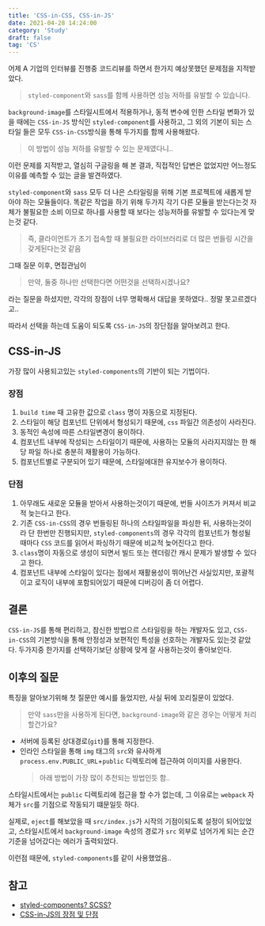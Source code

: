 ```yaml
---
title: 'CSS-in-CSS, CSS-in-JS'
date: 2021-04-28 14:24:00
category: 'Study'
draft: false
tag: 'CS'
---
```


어제 A 기업의 인터뷰를 진행중 코드리뷰를 하면서 한가지 예상못했던 문제점을 지적받았다.

> `styled-component`와 `sass`를 함께 사용하면 성능 저하를 유발할 수 있습니다.

`background-image`를 스타일시트에서 적용하거나, 동적 변수에 인한 스타일 변화가 있을 때에는 `CSS-in-JS` 방식인 `styled-component`를 사용하고, 그 외의 기본이 되는 스타일 들은 모두 `CSS-in-CSS`방식을 통해 두가지를 함께 사용해왔다.

> 이 방법이 성능 저하를 유발할 수 있는 문제였다니..

이런 문제를 지적받고, 열심히 구글링을 해 본 결과, 직접적인 답변은 없었지만 어느정도 이유를 예측할 수 있는 글을 발견하였다.

`styled-component`와 `sass` 모두 더 나은 스타일링을 위해 기본 프로젝트에 새롭게 받아야 하는 모듈들이다. 똑같은 작업을 하기 위해 두가지 각기 다른 모듈을 받는다는것 자체가 불필요한 소비 이므로 하나를 사용할 때 보다는 성능저하를 유발할 수 있다는게 맞는것 같다.

> 즉, 클라이언트가 초기 접속할 때 불필요한 라이브러리로 더 많은 번들링 시간을 갖게된다는것 같음

그때 질문 이후, 면접관님이

> 만약, 둘중 하나만 선택한다면 어떤것을 선택하시겠나요?

라는 질문을 하셨지만, 각각의 장점이 너무 명확해서 대답을 못하였다.. 정말 못고르겠다고..

따라서 선택을 하는데 도움이 되도록 `CSS-in-JS`의 장단점을 알아보려고 한다.

## CSS-in-JS

가장 많이 사용되고있는 `styled-components`의 기반이 되는 기법이다.

### 장점

1. `build time` 때 고유한 값으로 `class` 명이 자동으로 지정된다.
2. 스타일이 해당 컴포넌트 단위에서 형성되기 때문에, `css` 파일간 의존성이 사라진다.
3. 동적인 속성에 따른 스타일변경이 용이하다.
4. 컴포넌트 내부에 작성되는 스타일이기 때문에, 사용하는 모듈의 사라지지않는 한 해당 파일 하나로 충분히 재활용이 가능하다.
5. 컴포넌트별로 구분되어 있기 때문에, 스타일에대한 유지보수가 용이하다.

### 단점

1. 아무래도 새로운 모듈을 받아서 사용하는것이기 때문에, 번들 사이즈가 커져서 비교적 늦는다고 한다.
2. 기존 `CSS-in-CSS`의 경우 번들링된 하나의 스타일파일을 파싱한 뒤, 사용하는것이라 단 한번만 진행되지만, `styled-components`의 경우 각각의 컴포넌트가 형성될 때마다 `CSS` 코드를 읽어서 파싱하기 때문에 비교적 늦어진다고 한다.
3. `class`명이 자동으로 생성이 되면서 빌드 또는 렌더링간 캐시 문제가 발생할 수 있다고 한다.
4. 컴포넌트 내부에 스타일이 있다는 점에서 재활용성이 뛰어난건 사실있지만, 포괄적이고 로직이 내부에 포함되어있기 때문에 디버깅이 좀 더 어렵다.

## 결론

`CSS-in-JS`를 통해 편리하고, 참신한 방법으르 스타일링을 하는 개발자도 있고, `CSS-in-CSS`의 기본방식을 통해 안정성과 보편적인 특성을 선호하는 개발자도 있는것 같았다. 두가지중 한가지를 선택하기보단 상황에 맞게 잘 사용하는것이 좋아보인다.

## 이후의 질문

특징을 알아보기위해 첫 질문만 예시를 들었지만, 사실 뒤에 꼬리질문이 있었다.

> 만약 `sass`만을 사용하게 된다면, `background-image`와 같은 경우는 어떻게 처리할건가요?

- 서버에 등록된 상대경로(`git`)를 통해 지정한다.
- 인라인 스타일을 통해 `img` 태그의 `src`와 유사하게 `process.env.PUBLIC_URL`+`public` 디렉토리에 접근하여 이미지를 사용한다.
  > 아래 방법이 가장 많이 추천되는 방법인듯 함..

스타일시트에서는 `public` 디렉토리에 접근을 할 수가 없는데, 그 이유로는 `webpack` 자체가 `src`를 기점으로 작동되기 떄문일듯 하다.

실제로, `eject`를 해보았을 때 `src/index.js`가 시작의 기점이되도록 설정이 되어있었고, 스타일시트에서 `background-image` 속성의 경로가 `src` 외부로 넘어가게 되는 순간 기준을 넘어갔다는 에러가 출력되었다.

이런점 때문에, `styled-components`를 같이 사용했었음..

## 참고

- [styled-components? SCSS?](https://blog.logrocket.com/moving-from-scss-to-styled-components-advantages-and-caveats/)
- [CSS-in-JS의 장점 및 단점](https://blueshw.github.io/2020/09/14/why-css-in-css/)
